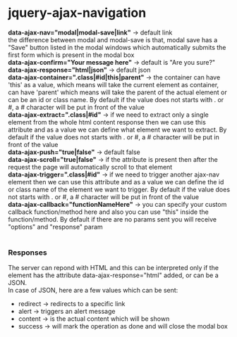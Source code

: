# jquery-ajax-navigation

<strong>data-ajax-nav="modal|modal-save|link"</strong> -> default link<br/>
the difference between modal and modal-save is that, modal save has a "Save" button listed in the modal windows which automatically submits the first form which is present in the modal box
<br/>
<strong>data-ajax-confirm="Your message here"</strong> -> default is "Are you sure?"
<br/>
<strong>data-ajax-response="html|json"</strong> -> default json
<br/>
<strong>data-ajax-container=".class|#id|this|parent"</strong> -> the container can have 'this' as a value, which means will take the current element as container, can have 'parent' which means will take the parent of the actual element or can be an id or class name. By default if the value does not starts with . or #, a # character will be put in front of the value
<br/>
<strong>data-ajax-extract=".class|#id"</strong> -> if we need to extract only a single element from the whole html content response then we can use this attribute and as a value we can define what element we want to extract. By default if the value does not starts with . or #, a # character will be put in front of the value
<br/>
<strong>data-ajax-push="true|false"</strong> -> default false
<br/>
<strong>data-ajax-scroll="true|false"</strong> -> if the attribute is present then after the request the page will automatically scroll to that element
<br/>
<strong>data-ajax-trigger=".class|#id"</strong> -> if we need to trigger another ajax-nav element then we can use this attribute and as a value we can define the id or class name of the element we want to trigger. By default if the value does not starts with . or #, a # character will be put in front of the value
<br/>
<strong>data-ajax-callback="functionNameHere"</strong> -> you can specify your custom callback function/method here and also you can use "this" inside the function/method. By default if there are no params sent you will receive "options" and "response" param
<br/><br/>
<h3>Responses</h3>
The server can repond with HTML and this can be interpreted only if the element has the attribute data-ajax-response="html" added, or can be a JSON.<br/>
In case of JSON, here are a few values which can be sent:<br/>
<ul>
<li>redirect -> redirects to a specific link</li>
<li>alert -> triggers an alert message</li>
<li>content -> is the actual content which will be shown</li>
<li>success -> will mark the operation as done and will close the modal box</li>
</ul>
